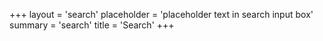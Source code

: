 +++
layout = 'search'
placeholder = 'placeholder text in search input box'
summary = 'search'
title = 'Search'
+++

